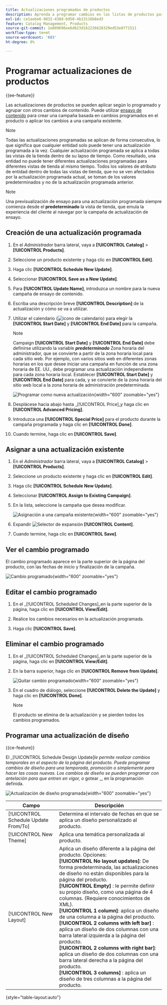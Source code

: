```yaml
---
title: Actualizaciones programadas de productos
description: Aprenda a programar cambios en las listas de productos para que sean compatibles con campañas y programas promocionales.
exl-id: ce1aebe6-9032-438d-b950-4b13116b8ed3
feature: Catalog Management, Products
source-git-commit: 1e809696ee6d623d162226628329ed53e8f71511
workflow-type: tm+mt
source-wordcount: '603'
ht-degree: 0%

---
```


# Programar actualizaciones de productos

{{ee-feature}}

Las actualizaciones de productos se pueden aplicar según lo programado y agrupar con otros cambios de contenido. Puede utilizar [ensayo de contenido](../content-design/content-staging.md) para crear una campaña basada en cambios programados en el producto o aplicar los cambios a una campaña existente.

>[!NOTE]
>
>Todas las actualizaciones programadas se aplican de forma consecutiva, lo que significa que cualquier entidad solo puede tener una actualización programada a la vez. Cualquier actualización programada se aplica a todas las vistas de la tienda dentro de su lapso de tiempo. Como resultado, una entidad no puede tener diferentes actualizaciones programadas para diferentes vistas de tienda al mismo tiempo. Todos los valores de atributo de entidad dentro de todas las vistas de tienda, que no se ven afectados por la actualización programada actual, se toman de los valores predeterminados y no de la actualización programada anterior.

>[!NOTE]
>
>Una previsualización de ensayo para una actualización programada siempre comienza desde el **predeterminado** la vista de tienda, que emula la experiencia del cliente al navegar por la campaña de actualización de ensayo.

## Creación de una actualización programada

1. En el _Administrador_ barra lateral, vaya a **[!UICONTROL Catalog]** > **[!UICONTROL Products]**.

1. Seleccione un producto existente y haga clic en **[!UICONTROL Edit]**.

1. Haga clic **[!UICONTROL Schedule New Update]**.

1. Seleccionar **[!UICONTROL Save as a New Update]**.

1. Para **[!UICONTROL Update Name]**, introduzca un nombre para la nueva campaña de ensayo de contenido.

1. Escriba una descripción breve **[!UICONTROL Description]** de la actualización y cómo se va a utilizar.

1. Utilizar el calendario (![icono de calendario](../assets/icon-calendar.png)) para elegir la **[!UICONTROL Start Date]** y **[!UICONTROL End Date]** para la campaña.

   >[!NOTE]
   >
   >Campaign **[!UICONTROL Start Date]** y **[!UICONTROL End Date]** debe definirse utilizando la variable **_predeterminado_** Zona horaria del administrador, que se convierte a partir de la zona horaria local para cada sitio web. Por ejemplo, con varios sitios web en diferentes zonas horarias en los que desee iniciar una campaña en función de una zona horaria de EE. UU., debe programar una actualización independiente para cada zona horaria local. Establecer **[!UICONTROL Start Date]** y **[!UICONTROL End Date]** para cada, y se convierte de la zona horaria del sitio web local a la zona horaria de administración predeterminada.

   ![Programar como nueva actualización](./assets/product-schedule-as-new.png){width="600" zoomable="yes"}

1. Desplácese hacia abajo hasta _[!UICONTROL Price]_y haga clic en **[!UICONTROL Advanced Pricing]**.

1. Introduzca una **[!UICONTROL Special Price]** para el producto durante la campaña programada y haga clic en **[!UICONTROL Done]**.

1. Cuando termine, haga clic en **[!UICONTROL Save]**.

## Asignar a una actualización existente

1. En el _Administrador_ barra lateral, vaya a **[!UICONTROL Catalog]** > **[!UICONTROL Products]**.

1. Seleccione un producto existente y haga clic en **[!UICONTROL Edit]**.

1. Haga clic **[!UICONTROL Schedule New Update]**.

1. Seleccionar **[!UICONTROL Assign to Existing Campaign]**.

1. En la lista, seleccione la campaña que desea modificar.

   ![Asignación a una campaña existente](./assets/scheduled-changes-assign-to-existing-campaign.png){width="600" zoomable="yes"}

1. Expandir ![Selector de expansión](../assets/icon-display-expand.png) **[!UICONTROL Content]**.

1. Cuando termine, haga clic en **[!UICONTROL Save]**.

## Ver el cambio programado

El cambio programado aparece en la parte superior de la página del producto, con las fechas de inicio y finalización de la campaña.

![Cambio programado](./assets/view-product-scheduled-changes.png){width="600" zoomable="yes"}

## Editar el cambio programado

1. En el _[!UICONTROL Scheduled Changes]_en la parte superior de la página, haga clic en **[!UICONTROL View/Edit]**.

1. Realice los cambios necesarios en la actualización programada.

1. Haga clic **[!UICONTROL Save]**.

## Eliminar el cambio programado

1. En el _[!UICONTROL Scheduled Changes]_en la parte superior de la página, haga clic en **[!UICONTROL View/Edit]**.

1. En la barra superior, haga clic en **[!UICONTROL Remove from Update]**.

   ![Quitar cambio programado](./assets/remove-product-scheduled-changes.png){width="600" zoomable="yes"}

1. En el cuadro de diálogo, seleccione **[!UICONTROL Delete the Update]** y haga clic en **[!UICONTROL Done]**.

   >[!NOTE]
   >
   >El producto se elimina de la actualización y se pierden todos los cambios programados.

## Programar una actualización de diseño

{{ce-feature}}

El _[!UICONTROL Schedule Design Update]_le permite realizar cambios temporales en el aspecto de la página del producto. Puede programar cambios de diseño para una temporada, promoción o simplemente para hacer las cosas nuevas. Los cambios de diseño se pueden programar con antelación para que entren en vigor, o_ gotear _, en la programación definida.

![Actualización de diseño programada](./assets/product-design-update-scheduled-ce.png){width="600" zoomable="yes"}


| Campo | Descripción |
|--- |--- |
| [!UICONTROL Schedule Update From/To] | Determina el intervalo de fechas en que se aplica un diseño personalizado al producto. |
| [!UICONTROL New Theme] | Aplica una temática personalizada al producto. |
| [!UICONTROL New Layout] | Aplica un diseño diferente a la página del producto. Opciones: <br/>**[!UICONTROL No layout updates]**: De forma predeterminada, las actualizaciones de diseño no están disponibles para la página del producto.<br/>**[!UICONTROL Empty]** : le permite definir su propio diseño, como una página de 4 columnas. (Requiere conocimientos de XML). <br/>**[!UICONTROL 1 column]**: aplica un diseño de una columna a la página del producto.<br/>**[!UICONTROL 2 columns with left bar]** : aplica un diseño de dos columnas con una barra lateral izquierda a la página del producto. <br/>**[!UICONTROL 2 columns with right bar]**: aplica un diseño de dos columnas con una barra lateral derecha a la página del producto.<br/>**[!UICONTROL 3 columns]** : aplica un diseño de tres columnas a la página del producto. |

{style="table-layout:auto"}

